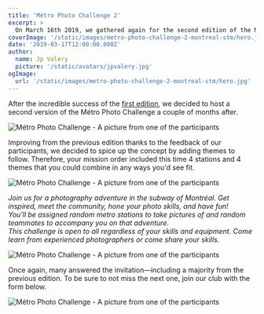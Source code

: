 ```yaml
---
title: 'Métro Photo Challenge 2'
excerpt: >
  On March 16th 2019, we gathered again for the second edition of the Metro Photo Challenge. With returning participants as well as newcomers, we had once again a blast.
coverImage: '/static/images/metro-photo-challenge-2-montreal-stm/hero.jpg'
date: '2019-03-17T12:00:00.000Z'
author:
  name: Jp Valery
  picture: '/static/avatars/jpvalery.jpg'
ogImage:
  url: '/static/images/metro-photo-challenge-2-montreal-stm/hero.jpg'
---
```


After the incredible success of the [first edition](/metro-photo-challenge-1), we decided to host a second version of the Métro Photo Challenge a couple of months after.

![Métro Photo Challenge - A picture from one of the participants](/static/images/metro-photo-challenge-2-montreal-stm/metro-photo-challenge-march-2019-montreal-stm-participant-1.jpg)

Improving from the previous edition thanks to the feedback of our participants, we decided to spice up the concept by adding themes to follow.
Therefore, your mission order included this time 4 stations and 4 themes that you could combine in any ways you'd see fit.

![Métro Photo Challenge - A picture from one of the participants](/static/images/metro-photo-challenge-2-montreal-stm/metro-photo-challenge-march-2019-montreal-stm-participant-2.jpg)

_Join us for a photography adventure in the subway of Montréal. Get inspired, meet the community, hone your photo skills, and have fun!<br />
You'll be assigned random metro stations to take pictures of and random teammates to accompany you on that adventure.<br />
This challenge is open to all regardless of your skills and equipment. Come learn from experienced photographers or come share your skills._

![Métro Photo Challenge - A picture from one of the participants](/static/images/metro-photo-challenge-2-montreal-stm/metro-photo-challenge-march-2019-montreal-stm-participant-3.jpg)

Once again, many answered the invitation—including a majority from the previous edition.
To be sure to not miss the next one, join our club with the form below.

![Métro Photo Challenge - A picture from one of the participants](/static/images/metro-photo-challenge-2-montreal-stm/metro-photo-challenge-march-2019-montreal-stm-participant-4.jpg)
